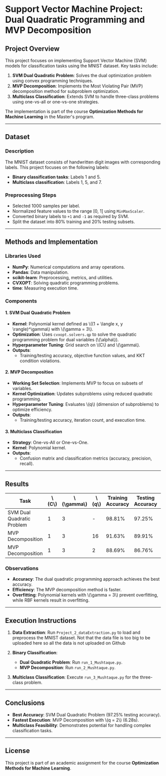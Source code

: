 # Support Vector Machine Project: Dual Quadratic Programming and MVP Decomposition

## Project Overview
This project focuses on implementing Support Vector Machine (SVM) models for classification tasks using the MNIST dataset. Key tasks include:

1. **SVM Dual Quadratic Problem**: Solves the dual optimization problem using convex programming techniques.
2. **MVP Decomposition**: Implements the Most Violating Pair (MVP) decomposition method for subproblem optimization.
3. **Multiclass Classification**: Extends SVM to handle three-class problems using one-vs-all or one-vs-one strategies.

The implementation is part of the course **Optimization Methods for Machine Learning** in the Master's program.

---

## Dataset

### Description
The MNIST dataset consists of handwritten digit images with corresponding labels. This project focuses on the following labels:
- **Binary classification tasks**: Labels 1 and 5.
- **Multiclass classification**: Labels 1, 5, and 7.

### Preprocessing Steps
- Selected 1000 samples per label.
- Normalized feature values to the range [0, 1] using `MinMaxScaler`.
- Converted binary labels to `+1` and `-1` as required by SVM.
- Split the dataset into 80% training and 20% testing subsets.

---

## Methods and Implementation

### Libraries Used
- **NumPy**: Numerical computations and array operations.
- **Pandas**: Data manipulation.
- **scikit-learn**: Preprocessing, metrics, and utilities.
- **CVXOPT**: Solving quadratic programming problems.
- **time**: Measuring execution time.

### Components

#### 1. **SVM Dual Quadratic Problem**
- **Kernel**: Polynomial kernel defined as \\((1 + \\langle x, y \\rangle)^\\gamma\\) with \\(\\gamma = 3\\).
- **Optimization**: Uses `cvxopt.solvers.qp` to solve the quadratic programming problem for dual variables (\\(\\alpha\\)).
- **Hyperparameter Tuning**: Grid search on \\(C\\) and \\(\\gamma\\).
- **Outputs**:
  - Training/testing accuracy, objective function values, and KKT condition violations.

#### 2. **MVP Decomposition**
- **Working Set Selection**: Implements MVP to focus on subsets of variables.
- **Kernel Optimization**: Updates subproblems using reduced quadratic programming.
- **Hyperparameter Tuning**: Evaluates \\(q\\) (dimension of subproblems) to optimize efficiency.
- **Outputs**:
  - Training/testing accuracy, iteration count, and execution time.

#### 3. **Multiclass Classification**
- **Strategy**: One-vs-All or One-vs-One.
- **Kernel**: Polynomial kernel.
- **Outputs**:
  - Confusion matrix and classification metrics (accuracy, precision, recall).

---

## Results

| Task                      | \\(C\\) | \\(\\gamma\\) | \\(q\\) | Training Accuracy | Testing Accuracy | Iterations | KKT Violations | Time  |
|---------------------------|-------|-------------|-------|-------------------|------------------|------------|----------------|-------|
| SVM Dual Quadratic Problem | 1     | 3           | -     | 98.81%            | 97.25%           | 100        | 1520           | 7.43s |
| MVP Decomposition          | 1     | 3           | 16    | 91.63%            | 89.91%           | 404        | 1124           | 9.07s |
| MVP Decomposition          | 1     | 3           | 2     | 88.69%            | 86.76%           | 1000       | 876            | 6.28s |

### Observations
- **Accuracy**: The dual quadratic programming approach achieves the best accuracy.
- **Efficiency**: The MVP decomposition method is faster.
- **Overfitting**: Polynomial kernels with \\(\\gamma = 3\\) prevent overfitting, while RBF kernels result in overfitting.

---

## Execution Instructions

1. **Data Extraction**:
   Run `Project_2_dataExtraction.py` to load and preprocess the MNIST dataset. Not that the data file is too big to be uploaded here so all the data is not uploaded on Github

2. **Binary Classification**:
   - **Dual Quadratic Problem**: Run `run_1_Mushtaque.py`.
   - **MVP Decomposition**: Run `run_2_Mushtaque.py`.

3. **Multiclass Classification**:
   Execute `run_3_Mushtaque.py` for the three-class problem.

---

## Conclusions
- **Best Accuracy**: SVM Dual Quadratic Problem (97.25% testing accuracy).
- **Fastest Execution**: MVP Decomposition with \\(q = 2\\) (6.28s).
- **Multiclass Feasibility**: Demonstrates potential for handling complex classification tasks.

---

## License
This project is part of an academic assignment for the course **Optimization Methods for Machine Learning**.

